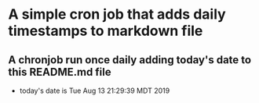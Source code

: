 A simple cron job that adds daily timestamps to markdown file
============================================================
## A chronjob run once daily adding today's date to this README.md file
* today's date is Tue Aug 13 21:29:39 MDT 2019
